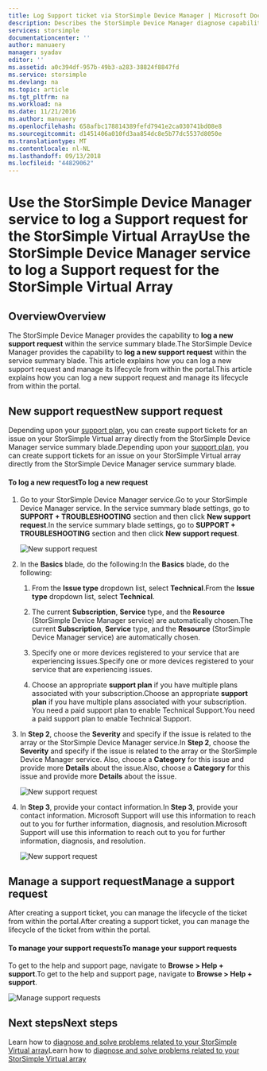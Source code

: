 ```yaml
---
title: Log Support ticket via StorSimple Device Manager | Microsoft Docs
description: Describes the StorSimple Device Manager diagnose capability and explains how to use it to troubleshoot your StorSimple Virtual Array.
services: storsimple
documentationcenter: ''
author: manuaery
manager: syadav
editor: ''
ms.assetid: a0c394df-957b-49b3-a283-38824f8847fd
ms.service: storsimple
ms.devlang: na
ms.topic: article
ms.tgt_pltfrm: na
ms.workload: na
ms.date: 11/21/2016
ms.author: manuaery
ms.openlocfilehash: 658afbc178814389fefd7941e2ca030741bd08e8
ms.sourcegitcommit: d1451406a010fd3aa854dc8e5b77dc5537d8050e
ms.translationtype: MT
ms.contentlocale: nl-NL
ms.lasthandoff: 09/13/2018
ms.locfileid: "44829062"
---
```

# <a name="use-the-storsimple-device-manager-service-to-log-a-support-request-for-the-storsimple-virtual-array"></a><span data-ttu-id="a3595-103">Use the StorSimple Device Manager service to log a Support request for the StorSimple Virtual Array</span><span class="sxs-lookup"><span data-stu-id="a3595-103">Use the StorSimple Device Manager service to log a Support request for the StorSimple Virtual Array</span></span>

## <a name="overview"></a><span data-ttu-id="a3595-104">Overview</span><span class="sxs-lookup"><span data-stu-id="a3595-104">Overview</span></span>

<span data-ttu-id="a3595-105">The StorSimple Device Manager provides the capability to **log a new support request** within the service summary blade.</span><span class="sxs-lookup"><span data-stu-id="a3595-105">The StorSimple Device Manager provides the capability to **log a new support request** within the service summary blade.</span></span> <span data-ttu-id="a3595-106">This article explains how you can log a new support request and manage its lifecycle from within the portal.</span><span class="sxs-lookup"><span data-stu-id="a3595-106">This article explains how you can log a new support request and manage its lifecycle from within the portal.</span></span>

## <a name="new-support-request"></a><span data-ttu-id="a3595-107">New support request</span><span class="sxs-lookup"><span data-stu-id="a3595-107">New support request</span></span>

<span data-ttu-id="a3595-108">Depending upon your [support plan](https://azure.microsoft.com/support/plans/), you can create support tickets for an issue on your StorSimple Virtual array directly from the StorSimple Device Manager service summary blade.</span><span class="sxs-lookup"><span data-stu-id="a3595-108">Depending upon your [support plan](https://azure.microsoft.com/support/plans/), you can create support tickets for an issue on your StorSimple Virtual array directly from the StorSimple Device Manager service summary blade.</span></span>

#### <a name="to-log-a-new-request"></a><span data-ttu-id="a3595-109">To log a new request</span><span class="sxs-lookup"><span data-stu-id="a3595-109">To log a new request</span></span>

1. <span data-ttu-id="a3595-110">Go to your StorSimple Device Manager service.</span><span class="sxs-lookup"><span data-stu-id="a3595-110">Go to your StorSimple Device Manager service.</span></span> <span data-ttu-id="a3595-111">In the service summary blade settings, go to **SUPPORT + TROUBLESHOOTING** section and then click **New support request**.</span><span class="sxs-lookup"><span data-stu-id="a3595-111">In the service summary blade settings, go to **SUPPORT + TROUBLESHOOTING** section and then click **New support request**.</span></span>
   
    ![New support request](./media/storsimple-virtual-array-log-support-ticket/log-support-ticket1.png)

2. <span data-ttu-id="a3595-113">In the **Basics** blade, do the following:</span><span class="sxs-lookup"><span data-stu-id="a3595-113">In the **Basics** blade, do the following:</span></span>

    1. <span data-ttu-id="a3595-114">From the **Issue type** dropdown list, select **Technical**.</span><span class="sxs-lookup"><span data-stu-id="a3595-114">From the **Issue type** dropdown list, select **Technical**.</span></span> 
    
    2. <span data-ttu-id="a3595-115">The current **Subscription**, **Service** type, and the **Resource** (StorSimple Device Manager service) are automatically chosen.</span><span class="sxs-lookup"><span data-stu-id="a3595-115">The current **Subscription**, **Service** type, and the **Resource** (StorSimple Device Manager service) are automatically chosen.</span></span> 

    3. <span data-ttu-id="a3595-116">Specify one or more devices registered to your service that are experiencing issues.</span><span class="sxs-lookup"><span data-stu-id="a3595-116">Specify one or more devices registered to your service that are experiencing issues.</span></span>

    4. <span data-ttu-id="a3595-117">Choose an appropriate **support plan** if you have multiple plans associated with your subscription.</span><span class="sxs-lookup"><span data-stu-id="a3595-117">Choose an appropriate **support plan** if you have multiple plans associated with your subscription.</span></span> <span data-ttu-id="a3595-118">You need a paid support plan to enable Technical Support.</span><span class="sxs-lookup"><span data-stu-id="a3595-118">You need a paid support plan to enable Technical Support.</span></span>

3. <span data-ttu-id="a3595-119">In **Step 2**, choose the **Severity** and specify if the issue is related to the array or the StorSimple Device Manager service.</span><span class="sxs-lookup"><span data-stu-id="a3595-119">In **Step 2**, choose the **Severity** and specify if the issue is related to the array or the StorSimple Device Manager service.</span></span> <span data-ttu-id="a3595-120">Also, choose a **Category** for this issue and provide more **Details** about the issue.</span><span class="sxs-lookup"><span data-stu-id="a3595-120">Also, choose a **Category** for this issue and provide more **Details** about the issue.</span></span>
   
    ![New support request](./media/storsimple-virtual-array-log-support-ticket/log-support-ticket2.png)

4. <span data-ttu-id="a3595-122">In **Step 3**, provide your contact information.</span><span class="sxs-lookup"><span data-stu-id="a3595-122">In **Step 3**, provide your contact information.</span></span> <span data-ttu-id="a3595-123">Microsoft Support will use this information to reach out to you for further information, diagnosis, and resolution.</span><span class="sxs-lookup"><span data-stu-id="a3595-123">Microsoft Support will use this information to reach out to you for further information, diagnosis, and resolution.</span></span>
   
    ![New support request](./media/storsimple-virtual-array-log-support-ticket/log-support-ticket3.png)

## <a name="manage-a-support-request"></a><span data-ttu-id="a3595-125">Manage a support request</span><span class="sxs-lookup"><span data-stu-id="a3595-125">Manage a support request</span></span>

<span data-ttu-id="a3595-126">After creating a support ticket, you can manage the lifecycle of the ticket from within the portal.</span><span class="sxs-lookup"><span data-stu-id="a3595-126">After creating a support ticket, you can manage the lifecycle of the ticket from within the portal.</span></span>

#### <a name="to-manage-your-support-requests"></a><span data-ttu-id="a3595-127">To manage your support requests</span><span class="sxs-lookup"><span data-stu-id="a3595-127">To manage your support requests</span></span>

<span data-ttu-id="a3595-128">To get to the help and support page, navigate to **Browse > Help + support**.</span><span class="sxs-lookup"><span data-stu-id="a3595-128">To get to the help and support page, navigate to **Browse > Help + support**.</span></span>

![Manage support requests](./media/storsimple-virtual-array-log-support-ticket/manage-support-tickets.png)

## <a name="next-steps"></a><span data-ttu-id="a3595-130">Next steps</span><span class="sxs-lookup"><span data-stu-id="a3595-130">Next steps</span></span>

<span data-ttu-id="a3595-131">Learn how to [diagnose and solve problems related to your StorSimple Virtual array](storsimple-virtual-array-diagnose-problems.md)</span><span class="sxs-lookup"><span data-stu-id="a3595-131">Learn how to [diagnose and solve problems related to your StorSimple Virtual array](storsimple-virtual-array-diagnose-problems.md)</span></span>

